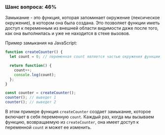 ### Шанс вопроса: 46%

Замыкание - это функция, которая запоминает окружение (лексическое окружение), в котором она была создана. Это позволяет функции иметь доступ к переменным из внешней области видимости даже после того, как она выполнилась и уже не находится в стеке вызовов.

Пример замыкания на JavaScript:
```javascript
function createCounter() {
  let count = 0; // переменная count является частью окружения функции createCounter

  return function() {
    count++;
    console.log(count);
  };
}

const counter = createCounter();
counter(); // выведет 1
counter(); // выведет 2
```
В этом примере функция `createCounter` создает замыкание, которое включает в себя переменную `count`. Каждый раз, когда мы вызываем функцию, возвращаемую из `createCounter`, она имеет доступ к переменной `count` и может ее изменить.